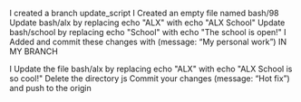 
I created a branch update_script
I  Created an empty file named bash/98
Update bash/alx by replacing echo "ALX" with echo "ALX School"
Update bash/school by replacing echo "School" with echo "The school is open!"
I Added and commit these changes with (message: “My personal work”)
IN MY BRANCH 

I Update the file bash/alx by replacing echo "ALX" with echo "ALX School is so cool!"
Delete the directory js
Commit your changes (message: “Hot fix”) and push to the origin
